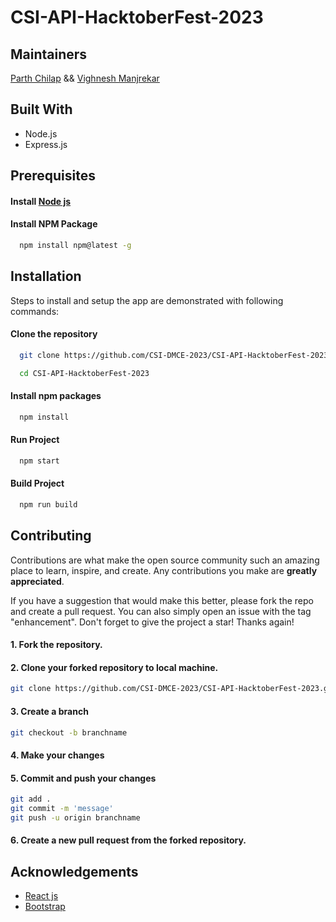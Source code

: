 # CSI-API-HacktoberFest-2023

## Maintainers
[Parth Chilap](https://github.com/chillupparth) && [Vighnesh Manjrekar](https://github.com/VighneshManjrekar)

## Built With

- Node.js
- Express.js


## Prerequisites

#### Install [Node js](https://nodejs.org/en/)

#### Install NPM Package
```bash
  npm install npm@latest -g
```


 ## Installation


Steps to install and setup the app are demonstrated with following commands:

#### Clone the repository
```bash
  git clone https://github.com/CSI-DMCE-2023/CSI-API-HacktoberFest-2023.git
```
```bash
  cd CSI-API-HacktoberFest-2023
```
 
#### Install npm packages
```bash
  npm install
```

#### Run Project
```bash
  npm start
```

#### Build Project
```bash
  npm run build
```

## Contributing


Contributions are what make the open source community such an amazing place to learn, inspire, and create. Any contributions you make are **greatly appreciated**.

If you have a suggestion that would make this better, please fork the repo and create a pull request. You can also simply open an issue with the tag "enhancement".
Don't forget to give the project a star! Thanks again!

#### 1. Fork the repository.
#### 2. Clone your forked repository to local machine.
```bash
git clone https://github.com/CSI-DMCE-2023/CSI-API-HacktoberFest-2023.git
```
#### 3. Create a branch 
```bash
git checkout -b branchname
```
#### 4. Make your changes

#### 5. Commit and push your changes
```bash
git add . 
git commit -m 'message'
git push -u origin branchname
```
#### 6. Create a new pull request from the forked repository.


## Acknowledgements


- [React js](https://reactjs.org/)
- [Bootstrap](https://getbootstrap.com/)

